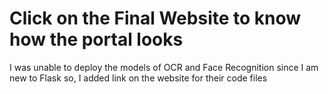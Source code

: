 
# Click on the Final Website to know how the portal looks
I was unable to deploy the models of OCR and Face Recognition since I am new to Flask so, I added link on the website for their code files
